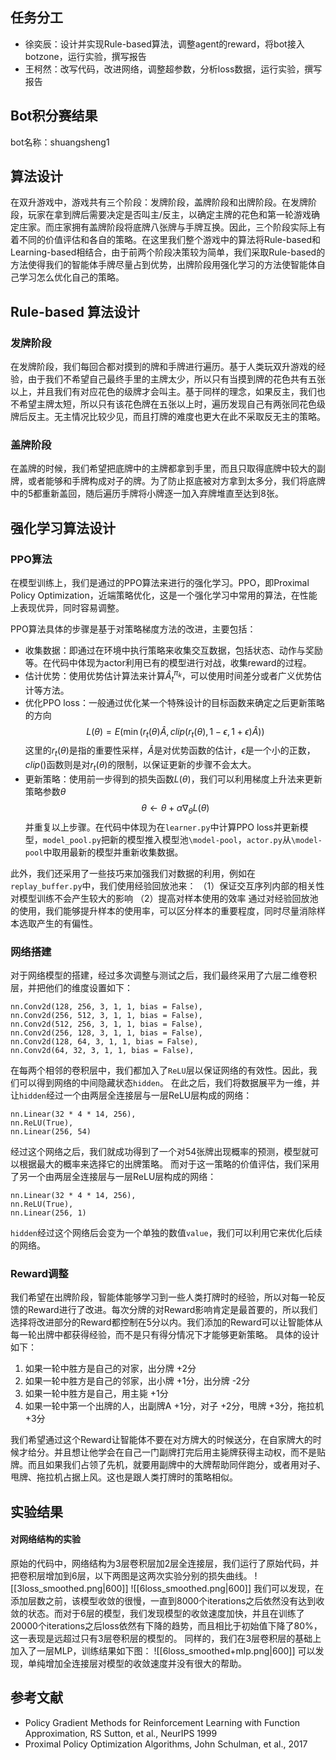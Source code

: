 ## 任务分工
- 徐奕辰：设计并实现Rule-based算法，调整agent的reward，将bot接入botzone，运行实验，撰写报告
- 王柯然：改写代码，改进网络，调整超参数，分析loss数据，运行实验，撰写报告
## Bot积分赛结果
bot名称：shuangsheng1

## 算法设计
在双升游戏中，游戏共有三个阶段：发牌阶段，盖牌阶段和出牌阶段。在发牌阶段，玩家在拿到牌后需要决定是否叫主/反主，以确定主牌的花色和第一轮游戏确定庄家。而庄家拥有盖牌阶段将底牌八张牌与手牌互换。因此，三个阶段实际上有着不同的价值评估和各自的策略。在这里我们整个游戏中的算法将Rule-based和Learning-based相结合，由于前两个阶段决策较为简单，我们采取Rule-based的方法使得我们的智能体手牌尽量占到优势，出牌阶段用强化学习的方法使智能体自己学习怎么优化自己的策略。
## Rule-based 算法设计
### 发牌阶段
在发牌阶段，我们每回合都对摸到的牌和手牌进行遍历。基于人类玩双升游戏的经验，由于我们不希望自己最终手里的主牌太少，所以只有当摸到牌的花色共有五张以上，并且我们有对应花色的级牌才会叫主。基于同样的理念，如果反主，我们也不希望主牌太短，所以只有该花色牌在五张以上时，遍历发现自己有两张同花色级牌后反主。无主情况比较少见，而且打牌的难度也更大在此不采取反无主的策略。
### 盖牌阶段
在盖牌的时候，我们希望把底牌中的主牌都拿到手里，而且只取得底牌中较大的副牌，或者能够和手牌构成对子的牌。为了防止抠底被对方拿到太多分，我们将底牌中的5都重新盖回，随后遍历手牌将小牌逐一加入弃牌堆直至达到8张。
## 强化学习算法设计
### PPO算法
在模型训练上，我们是通过的PPO算法来进行的强化学习。PPO，即Proximal Policy Optimization，近端策略优化，这是一个强化学习中常用的算法，在性能上表现优异，同时容易调整。

PPO算法具体的步骤是基于对策略梯度方法的改进，主要包括：
- 收集数据：即通过在环境中执行策略来收集交互数据，包括状态、动作与奖励等。在代码中体现为actor利用已有的模型进行对战，收集reward的过程。
- 估计优势：使用优势估计算法来计算$\hat{A}_t^{\pi_k}$，可以使用时间差分或者广义优势估计等方法。
- 优化PPO loss：一般通过优化某一个特殊设计的目标函数来确定之后更新策略的方向
$$
L(\theta) = E(\min(r_t(\theta)\hat{A}, clip(r_t(\theta), 1-\epsilon,1+\epsilon)\hat{A}))
$$
这里的$r_t(\theta)$是指的重要性采样，$\hat{A}$是对优势函数的估计，$\epsilon$是一个小的正数，$clip()$函数则是对$r_t(\theta)$的限制，以保证更新的步骤不会太大。
- 更新策略：使用前一步得到的损失函数$L(\theta)$，我们可以利用梯度上升法来更新策略参数$\theta$
$$
\theta\leftarrow\theta+\alpha\nabla_\theta L(\theta)
$$
并重复以上步骤。在代码中体现为在`learner.py`中计算PPO loss并更新模型，`model_pool.py`把新的模型推入模型池`\model-pool`，`actor.py`从`\model-pool`中取用最新的模型并重新收集数据。

此外，我们还采用了一些技巧来加强我们对数据的利用，例如在`replay_buffer.py`中，我们使用经验回放池来：
	（1）保证交互序列内部的相关性对模型训练不会产生较大的影响
	（2）提高对样本使用的效率
通过对经验回放池的使用，我们能够提升样本的使用率，可以区分样本的重要程度，同时尽量消除样本选取产生的有偏性。

### 网络搭建
对于网络模型的搭建，经过多次调整与测试之后，我们最终采用了六层二维卷积层，并把他们的维度设置如下：
```
nn.Conv2d(128, 256, 3, 1, 1, bias = False),
nn.Conv2d(256, 512, 3, 1, 1, bias = False),
nn.Conv2d(512, 256, 3, 1, 1, bias = False),
nn.Conv2d(256, 128, 3, 1, 1, bias = False),
nn.Conv2d(128, 64, 3, 1, 1, bias = False),
nn.Conv2d(64, 32, 3, 1, 1, bias = False),
```
在每两个相邻的卷积层中，我们都加入了`ReLU`层以保证网络的有效性。因此，我们可以得到网络的中间隐藏状态`hidden`。
在此之后，我们将数据展平为一维，并让`hidden`经过一个由两层全连接层与一层ReLU层构成的网络：
```
nn.Linear(32 * 4 * 14, 256),
nn.ReLU(True),
nn.Linear(256, 54)
```
经过这个网络之后，我们就成功得到了一个对54张牌出现概率的预测，模型就可以根据最大的概率来选择它的出牌策略。
而对于这一策略的价值评估，我们采用了另一个由两层全连接层与一层ReLU层构成的网络：
```
nn.Linear(32 * 4 * 14, 256),
nn.ReLU(True),
nn.Linear(256, 1)
```
`hidden`经过这个网络后会变为一个单独的数值`value`，我们可以利用它来优化后续的网络。
### Reward调整
我们希望在出牌阶段，智能体能够学习到一些人类打牌时的经验，所以对每一轮反馈的Reward进行了改进。每次分牌的对Reward影响肯定是最首要的，所以我们选择将改进部分的Reward都控制在5分以内。我们添加的Reward可以让智能体从每一轮出牌中都获得经验，而不是只有得分情况下才能够更新策略。
具体的设计如下：
1. 如果一轮中胜方是自己的对家，出分牌 +2分
2. 如果一轮中胜方是自己的邻家，出小牌 +1分，出分牌 -2分
3. 如果一轮中胜方是自己，用主毙 +1分
4. 如果一轮中第一个出牌的人，出副牌A +1分，对子 +2分，甩牌 +3分，拖拉机 +3分

我们希望通过这个Reward让智能体不要在对方牌大的时候送分，在自家牌大的时候才给分。并且想让他学会在自己一门副牌打完后用主毙牌获得主动权，而不是贴牌。而且如果我们占领了先机，就要用副牌中的大牌帮助同伴跑分，或者用对子、甩牌、拖拉机占据上风。这也是跟人类打牌时的策略相似。
## 实验结果
#### 对网络结构的实验
原始的代码中，网络结构为3层卷积层加2层全连接层，我们运行了原始代码，并把卷积层增加到6层，以下两图是这两次实验分别的损失曲线。
![[3loss_smoothed.png|600]]
![[6loss_smoothed.png|600]]
我们可以发现，在添加层数之前，该模型收敛的很慢，一直到8000个iterations之后依然没有达到收敛的状态。而对于6层的模型，我们发现模型的收敛速度加快，并且在训练了20000个iterations之后loss依然有下降的趋势，而且相比于初始值下降了80%，这一表现是远超过只有3层卷积层的模型的。
同样的，我们在3层卷积层的基础上加入了一层MLP，训练结果如下图：
![[6loss_smoothed+mlp.png|600]]
可以发现，单纯增加全连接层对模型的收敛速度并没有很大的帮助。

## 参考文献
- Policy Gradient Methods for Reinforcement Learning with Function Approximation, RS Sutton, et al., NeurIPS 1999
- Proximal Policy Optimization Algorithms, John Schulman, et al., 2017
